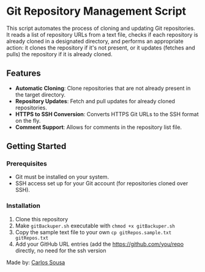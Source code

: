 
# Git Repository Management Script

This script automates the process of cloning and updating Git repositories. It reads a list of repository URLs from a text file, checks if each repository is already cloned in a designated directory, and performs an appropriate action: it clones the repository if it's not present, or it updates (fetches and pulls) the repository if it is already cloned.

## Features

- **Automatic Cloning**: Clone repositories that are not already present in the target directory.
- **Repository Updates**: Fetch and pull updates for already cloned repositories.
- **HTTPS to SSH Conversion**: Converts HTTPS Git URLs to the SSH format on the fly.
- **Comment Support**: Allows for comments in the repository list file.

## Getting Started

### Prerequisites

- Git must be installed on your system.
- SSH access set up for your Git account (for repositories cloned over SSH).

### Installation

1. Clone this repository
2. Make ``gitBackuper.sh`` executable with ``chmod +x gitBackuper.sh``
3. Copy the sample text file to your own ``cp gitRepos.sample.txt gitRepos.txt``
4. Add your GitHub URL entries (add the https://github.com/you/repo directly, no need for the ssh version

Made by: [Carlos Sousa](carlossousa.tech)
